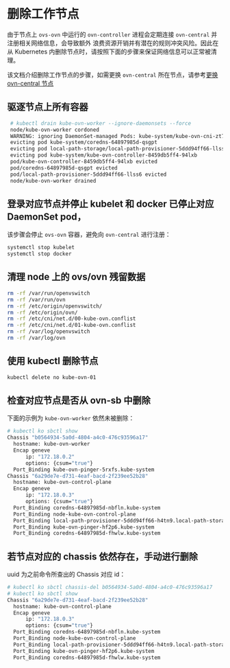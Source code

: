 # 删除工作节点

由于节点上 `ovs-ovn` 中运行的 `ovn-controller` 进程会定期连接 `ovn-central` 并注册相关网络信息，会导致额外
浪费资源开销并有潜在的规则冲突风险。因此在从 Kubernetes 内删除节点时，请按照下面的步骤来保证网络信息可以正常被清理。

该文档介绍删除工作节点的步骤，如需更换 `ovn-central` 所在节点，请参考[更换 ovn-central 节点](./change-ovn-central-node.md)

## 驱逐节点上所有容器

````bash
 # kubectl drain kube-ovn-worker --ignore-daemonsets --force
 node/kube-ovn-worker cordoned
 WARNING: ignoring DaemonSet-managed Pods: kube-system/kube-ovn-cni-zt74b, kube-system/kube-ovn-pinger-5rxfs, kube-system/kube-proxy-jpmnm, kube-system/ovs-ovn-v2kll
 evicting pod kube-system/coredns-64897985d-qsgpt
 evicting pod local-path-storage/local-path-provisioner-5ddd94ff66-llss6
 evicting pod kube-system/kube-ovn-controller-8459db5ff4-94lxb
 pod/kube-ovn-controller-8459db5ff4-94lxb evicted
 pod/coredns-64897985d-qsgpt evicted
 pod/local-path-provisioner-5ddd94ff66-llss6 evicted
 node/kube-ovn-worker drained
````

## 登录对应节点并停止 kubelet 和 docker 已停止对应 DaemonSet pod，

该步骤会停止 `ovs-ovn` 容器，避免向 `ovn-central` 进行注册：
  
```bash
systemctl stop kubelet
systemctl stop docker
```

## 清理 node 上的 ovs/ovn 残留数据

```bash
rm -rf /var/run/openvswitch
rm -rf /var/run/ovn
rm -rf /etc/origin/openvswitch/
rm -rf /etc/origin/ovn/
rm -rf /etc/cni/net.d/00-kube-ovn.conflist
rm -rf /etc/cni/net.d/01-kube-ovn.conflist
rm -rf /var/log/openvswitch
rm -rf /var/log/ovn
```

## 使用 kubectl 删除节点

```bash
kubectl delete no kube-ovn-01
```

## 检查对应节点是否从 ovn-sb 中删除

下面的示例为 `kube-ovn-worker` 依然未被删除：
```bash
# kubectl ko sbctl show
Chassis "b0564934-5a0d-4804-a4c0-476c93596a17"
  hostname: kube-ovn-worker
  Encap geneve
      ip: "172.18.0.2"
      options: {csum="true"}
  Port_Binding kube-ovn-pinger-5rxfs.kube-system
Chassis "6a29de7e-d731-4eaf-bacd-2f239ee52b28"
  hostname: kube-ovn-control-plane
  Encap geneve
      ip: "172.18.0.3"
      options: {csum="true"}
  Port_Binding coredns-64897985d-nbfln.kube-system
  Port_Binding node-kube-ovn-control-plane
  Port_Binding local-path-provisioner-5ddd94ff66-h4tn9.local-path-storage
  Port_Binding kube-ovn-pinger-hf2p6.kube-system
  Port_Binding coredns-64897985d-fhwlw.kube-system
```

## 若节点对应的 chassis 依然存在，手动进行删除

uuid 为之前命令所查出的 Chassis 对应 id：

```bash
# kubectl ko sbctl chassis-del b0564934-5a0d-4804-a4c0-476c93596a17
# kubectl ko sbctl show
Chassis "6a29de7e-d731-4eaf-bacd-2f239ee52b28"
  hostname: kube-ovn-control-plane
  Encap geneve
      ip: "172.18.0.3"
      options: {csum="true"}
  Port_Binding coredns-64897985d-nbfln.kube-system
  Port_Binding node-kube-ovn-control-plane
  Port_Binding local-path-provisioner-5ddd94ff66-h4tn9.local-path-storage
  Port_Binding kube-ovn-pinger-hf2p6.kube-system
  Port_Binding coredns-64897985d-fhwlw.kube-system
```
